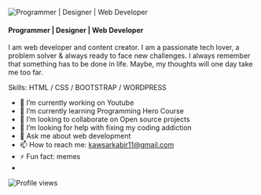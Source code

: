 ![Programmer | Designer | Web Developer](https://pbs.twimg.com/profile_banners/1495128278180724736/1657804037/1500x500)
#### Programmer | Designer | Web Developer


I am web developer and content creator. I am a passionate tech lover, a problem solver & always ready to face new challenges.
I always remember that something has to be done in life. Maybe, my thoughts will one day take me too far.

Skills: HTML / CSS / BOOTSTRAP / WORDPRESS

- 🔭 I’m currently working on Youtube 
- 🌱 I’m currently learning Programming Hero Course 
- 👯 I’m looking to collaborate on Open source projects 
- 🤔 I’m looking for help with fixing my coding addiction 
- 💬 Ask me about web development 
- 📫 How to reach me: kawsarkabir11@gmail.com 
- ⚡ Fun fact: memes 
- 
![Profile views](https://gpvc.arturio.dev/kawsarkabir)  
